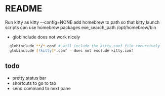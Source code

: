 # README

Run kitty as kitty --config=NONE
add homebrew to path so that kitty launch scripts can use homebrew packages
exe_search_path /opt/homebrew/bin

- globinclude does not work nicely

```zsh
  globinclude **/*.conf # will include the kitty.conf file recursively :(
  globinclude [!kitty]*.conf - does not exclude kitty.conf
```

## todo

- pretty status bar
- shortcuts to go to tab
- send command to next pane
